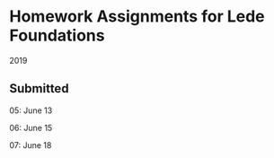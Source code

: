 # Homework Assignments for Lede Foundations

2019

## Submitted 

 05: June 13

 06: June 15

 07: June 18

